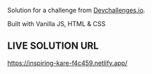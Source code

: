 Solution for a challenge from <a href="http://devchallenges.io" target="_blank">Devchallenges.io</a>.

Built with Vanilla JS, HTML & CSS

## LIVE SOLUTION URL

https://inspiring-kare-f4c459.netlify.app/
